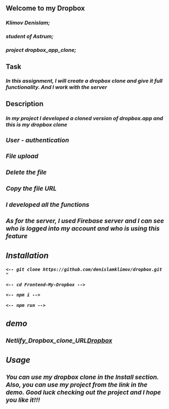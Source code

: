 ## Welcome to my Dropbox
<h3><b><i>Klimov Denislam;</h3></b></i>
<h3><b><i>student of Astrum;</h3></b></i>
<h3><b><i>project dropbox_app_clone;</h3></b></i>

## Task
<h3><i>In this assignment, I will create a dropbox clone and give it full functionality.
And I work with the server</h3></i>

## Description
<h3><i>In my project I developed a cloned version of dropbox.app and this is my dropbox clone
<h3><b><i>User - authentication</h3></b></i>
<h3><b><i>File upload</h3></b></i>
<h3><b><i>Delete the file</h3></b></i>
<h3><b><i>Copy the file URL</h3></b></i>
<h3><b><i>I developed all the functions</h3></b></i>
<h3><i>As for the server, I used Firebase server
and I can see who is logged into my account and who is using this feature</h3></i>

## Installation
```
<-- git clone https://github.com/denislamklimov/dropbox.git "
```
```
<-- cd Frontend-My-Dropbox -->
```

```
<-- npm i -->
```
```
<-- npm run -->
```


## demo
<h3><i> Netlify_Dropbox_clone_URL<a href="https://klimov-dropbox.netlify.app/">Dropbox</a></i></h3>



## Usage
 <h3><i>You can use my dropbox clone in the Install section.
Also, you can use my project from the link in the demo.
Good luck checking out the project and I hope you like it!!!</h3></i>
